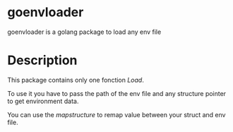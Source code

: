 # goenvloader
goenvloader is a golang package to load any env file

# Description
This package contains only one fonction *Load*.

To use it you have to pass the path of the env file and any structure pointer to get environment data.

You can use the *mapstructure* to remap value between your struct and env file.